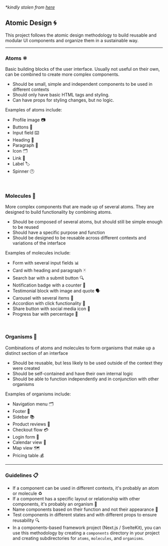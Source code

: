 _*kindly stolen from [here](https://github.com/okasi/atomic-design/blob/main/putMeInTheComponentsFolder.md)_

## Atomic Design 🌀
This project follows the atomic design methodology to build reusable and modular UI components and organize them in a sustainable way.

---

### Atoms ⚛️
Basic building blocks of the user interface. Usually not useful on their own, can be combined to create more complex components.
- Should be small, simple and independent components to be used in different contexts
- Should only have basic HTML tags and styling.
- Can have props for styling changes, but no logic.

Examples of atoms include:
- Profile image 📷
- Buttons 🔘
- Input field ⌨️
- Heading 📰
- Paragraph 📜
- Icon 🗂️
- Link 🔗
- Label 🏷️
- Spinner 🕐

<br>

### Molecules 🧩
More complex components that are made up of several atoms. They are designed to build functionality by combining atoms.
- Should be composed of several atoms, but should still be simple enough to be reused
- Should have a specific purpose and function
- Should be designed to be reusable across different contexts and variations of the interface

Examples of molecules include:
- Form with several input fields 📊
- Card with heading and paragraph 🃏
- Search bar with a submit button 🔍
- Notification badge with a counter 🔔
- Testimonial block with image and quote 🗣️
- Carousel with several items 🚗
- Accordion with click functionality 📜
- Share button with social media icon 📱
- Progress bar with percentage 🚧

<br>

### Organisms 🌳
Combinations of atoms and molecules to form organisms that make up a distinct section of an interface
- Should be reusable, but less likely to be used outside of the context they were created
- Should be self-contained and have their own internal logic
- Should be able to function independently and in conjunction with other organisms

Examples of organisms include:
- Navigation menu 🗂️
- Footer 🔻
- Sidebar 📚
- Product reviews 🛒
- Checkout flow 💳
- Login form 🔐
- Calendar view 📅
- Map view 🗺️
- Pricing table 💰

---

### Guidelines 📋
- If a component can be used in different contexts, it's probably an atom or molecule ♻️
- If a component has a specific layout or relationship with other components, it's probably an organism 🌱
- Name components based on their function and not their appearance 🎨
- Test components in different states and with different props to ensure reusability 🔍
- In a components-based framework project (Next.js / SvelteKit), you can use this methodology by creating a `components` directory in your project and creating subdirectories for `atoms`, `molecules`, and `organisms`.